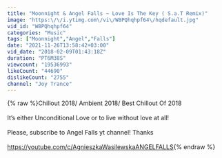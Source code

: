 ```yaml
---
title: "Moonnight & Angel Falls ~ Love Is The Key ( S.a.T Remix)"
image: "https:\/\/i.ytimg.com\/vi\/W8PQhqhpf64\/hqdefault.jpg"
vid_id: "W8PQhqhpf64"
categories: "Music"
tags: ["Moonnight","Angel","Falls"]
date: "2021-11-26T13:58:42+03:00"
vid_date: "2018-02-09T01:43:18Z"
duration: "PT6M38S"
viewcount: "19536993"
likeCount: "44690"
dislikeCount: "2755"
channel: "Joy Trance"
---
```

{% raw %}Chillout 2018/ Ambient 2018/ Best Chillout Of 2018<br /><br />It’s either Unconditional Love or to live without love at all!<br /><br />Please, subscribe to Angel Falls yt channel! Thanks<br /><br /><a rel="nofollow" target="blank" href="https://youtube.com/c/AgnieszkaWasilewskaANGELFALLS">https://youtube.com/c/AgnieszkaWasilewskaANGELFALLS</a>{% endraw %}
